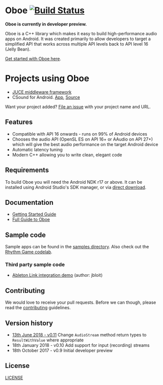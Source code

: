# Oboe [![Build Status](https://travis-ci.org/google/oboe.svg?branch=master)](https://travis-ci.org/google/oboe)
**Oboe is currently in developer preview.**

Oboe is a C++ library which makes it easy to build high-performance audio apps on Android. It was created primarily to allow developers to target a simplified API that works across multiple API levels back to API level 16 (Jelly Bean).

[Get started with Oboe here](docs/GettingStarted.md).

# Projects using Oboe
- [JUCE middleware framework](https://juce.com/)
- CSound for Android. [App](https://play.google.com/store/apps/details?id=com.csounds.Csound6), [Source](https://github.com/gogins/csound-extended/blob/develop/CsoundForAndroid/CsoundAndroid/jni/csound_oboe.hpp)

Want your project added? [File an issue](https://github.com/google/oboe/issues/new) with your project name and URL. 

## Features
- Compatible with API 16 onwards - runs on 99% of Android devices
- Chooses the audio API (OpenSL ES on API 16+ or AAudio on API 27+) which will give the best audio performance on the target Android device
- Automatic latency tuning
- Modern C++ allowing you to write clean, elegant code

## Requirements
To build Oboe you will need the Android NDK r17 or above. It can be installed using Android Studio's SDK manager, or via [direct download](https://developer.android.com/ndk/downloads/).

## Documentation
- [Getting Started Guide](docs/GettingStarted.md)
- [Full Guide to Oboe](docs/FullGuide.md)

## Sample code
Sample apps can be found in the [samples directory](samples). Also check out the [Rhythm Game codelab](https://codelabs.developers.google.com/codelabs/musicalgame-using-oboe/index.html#0).

### Third party sample code
- [Ableton Link integration demo](https://github.com/jbloit/AndroidLinkAudio) (author: jbloit)

## Contributing
We would love to receive your pull requests. Before we can though, please read the [contributing](CONTRIBUTING.md) guidelines.

## Version history

- [13th June 2018 - v0.11](https://github.com/google/oboe/pull/109) Change `AudioStream` method return types to `ResultWithValue` where appropriate
- 18th January 2018 - v0.10 Add support for input (recording) streams
- 18th October 2017 - v0.9 Initial developer preview

## License
[LICENSE](LICENSE)

